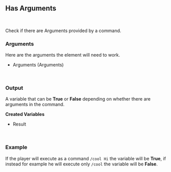 ## Has Arguments
<br>

Check if there are Arguments provided by a command.
<br>

### Arguments
Here are the arguments the element will need to work.
<br>

- Arguments (Arguments)
<br>

### Output
A <Boolean> variable that can be **True** or **False** depending on whether there are arguments in the command.
<br>

**Created Variables**
<br>
- Result <Boolean>
<br>

### Example
If the player will execute as a command `/cool Hi` the <Boolean> variable will be **True**, if instead for example he will execute only `/cool` the variable will be **False**.